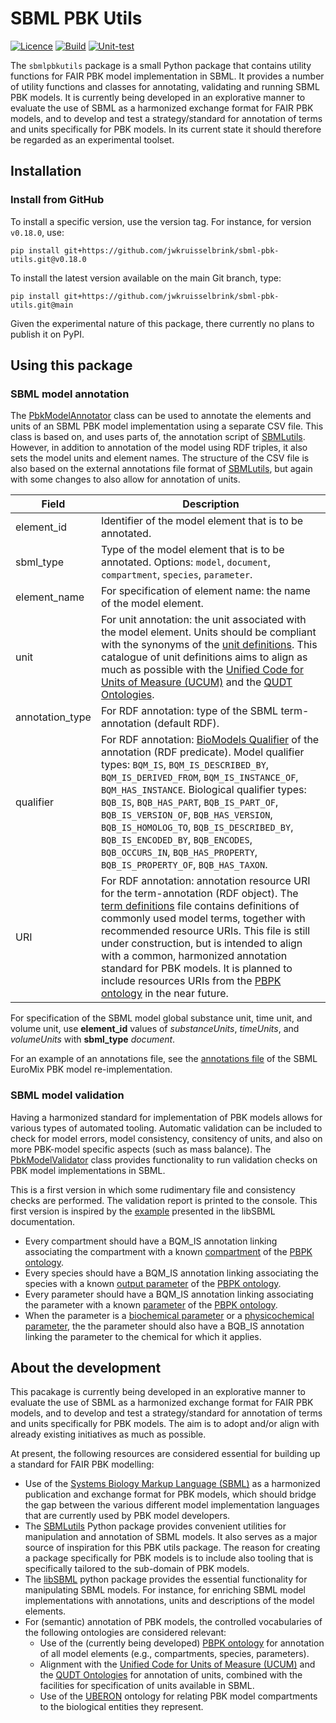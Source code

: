 # SBML PBK Utils

[![Licence](https://img.shields.io/github/license/jwkruisselbrink/sbml-pbk-utils)](https://github.com/jwkruisselbrink/sbml-pbk-utils/blob/main/LICENSE)
[![Build](https://img.shields.io/github/actions/workflow/status/jwkruisselbrink/sbml-pbk-utils/build.yml?label=build)](https://github.com/jwkruisselbrink/sbml-pbk-utils/actions/workflows/build.yml)
[![Unit-test](https://img.shields.io/github/actions/workflow/status/jwkruisselbrink/sbml-pbk-utils/unit-test.yml?label=unit-test)](https://github.com/jwkruisselbrink/sbml-pbk-utils/actions/workflows/unit-test.yml)

The `sbmlpbkutils` package is a small Python package that contains utility functions for FAIR PBK model implementation in SBML. It provides a number of utility functions and classes for annotating, validating and running SBML PBK models. It is currently being developed in an explorative manner to evaluate the use of SBML as a harmonized exchange format for FAIR PBK models, and to develop and test a strategy/standard for annotation of terms and units specifically for PBK models. In its current state it should therefore be regarded as an experimental toolset.

## Installation

### Install from GitHub

To install a specific version, use the version tag. For instance, for version `v0.18.0`, use:

````
pip install git+https://github.com/jwkruisselbrink/sbml-pbk-utils.git@v0.18.0
````

To install the latest version available on the main Git branch, type:

````
pip install git+https://github.com/jwkruisselbrink/sbml-pbk-utils.git@main
````

Given the experimental nature of this package, there currently no plans to publish it on PyPI.

## Using this package

### SBML model annotation

The [PbkModelAnnotator](sbmlpbkutils/pbk_model_annotator.py) class can be used to annotate the elements and units of an SBML PBK model implementation using a separate CSV file. This class is based on, and uses parts of, the annotation script of [SBMLutils](https://sbmlutils.readthedocs.io/en/latest/notebooks/sbml_annotator.html#Annotate-existing-model). However, in addition to annotation of the model using RDF triples, it also sets the model units and element names. The structure of the CSV file is also based on the external annotations file format of [SBMLutils](https://sbmlutils.readthedocs.io/en/latest/notebooks/sbml_annotator.html#Annotate-existing-model), but again with some changes to also allow for annotation of units.

| Field           | Description                                              |
|-----------------|----------------------------------------------------------|
| element_id      | Identifier of the model element that is to be annotated. |
| sbml_type       | Type of the model element that is to be annotated. Options: `model`, `document`, `compartment`, `species`, `parameter`. |
| element_name    | For specification of element name: the name of the model element. |
| unit            | For unit annotation: the unit associated with the model element. Units should be compliant with the synonyms of the [unit definitions](sbmlpbkutils/unit_definitions.py). This catalogue of unit definitions aims to align as much as possible with the [Unified Code for Units of Measure (UCUM)](https://ucum.org/) and the [QUDT Ontologies](https://qudt.org/). |
| annotation_type | For RDF annotation: type of the SBML term-annotation (default RDF). |
| qualifier       | For RDF annotation: [BioModels Qualifier](https://github.com/combine-org/combine-specifications/blob/main/specifications/qualifiers-1.1.md#model-qualifiers) of the annotation (RDF predicate). Model qualifier types: `BQM_IS`, `BQM_IS_DESCRIBED_BY`, `BQM_IS_DERIVED_FROM`, `BQM_IS_INSTANCE_OF`, `BQM_HAS_INSTANCE`. Biological qualifier types: `BQB_IS`, `BQB_HAS_PART`, `BQB_IS_PART_OF`, `BQB_IS_VERSION_OF`, `BQB_HAS_VERSION`, `BQB_IS_HOMOLOG_TO`, `BQB_IS_DESCRIBED_BY`, `BQB_IS_ENCODED_BY`, `BQB_ENCODES`, `BQB_OCCURS_IN`, `BQB_HAS_PROPERTY`, `BQB_IS_PROPERTY_OF`, `BQB_HAS_TAXON`. |
| URI             | For RDF annotation: annotation resource URI for the term-annotation (RDF object). The [term definitions](sbmlpbkutils/term_definitions.py) file contains definitions of commonly used model terms, together with recommended resource URIs. This file is still under construction, but is intended to align with a common, harmonized annotation standard for PBK models. It is planned to include resources URIs from the [PBPK ontology](https://github.com/InSilicoVida-Research-Lab/pbpko) in the near future. |

For specification of the SBML model global substance unit, time unit, and volume unit, use **element_id** values of *substanceUnits*, *timeUnits*, and *volumeUnits* with **sbml_type** *document*.

For an example of an annotations file, see the [annotations file](https://github.com/rivm-syso/euromix-to-sbml/blob/main/model/euromix.annotations.csv) of the SBML EuroMix PBK model re-implementation.

### SBML model validation

Having a harmonized standard for implementation of PBK models allows for various types of automated tooling. Automatic validation can be included to check for model errors, model consistency, consitency of units, and also on more PBK-model specific aspects (such as mass balance). The [PbkModelValidator](sbmlpbkutils/pbk_model_validator.py) class provides functionality to run validation checks on PBK model implementations in SBML.

This is a first version in which some rudimentary file and consistency checks are performed. The validation report is printed to the console. This first version is inspired by the [example](https://synonym.caltech.edu/software/libsbml/5.18.0/docs/formatted/python-api/validate_s_b_m_l_8py-example.html) presented in the libSBML documentation.

- Every compartment should have a BQM_IS annotation linking associating the compartment with a known [compartment](http://purl.obolibrary.org/obo/PBPKO_00446) of the [PBPK ontology](https://github.com/InSilicoVida-Research-Lab/pbpko).
- Every species should have a BQM_IS annotation linking associating the species with a known [output parameter](http://purl.obolibrary.org/obo/PBPKO_00252) of the [PBPK ontology](https://github.com/InSilicoVida-Research-Lab/pbpko).
- Every parameter should have a BQM_IS annotation linking associating the parameter with a known [parameter](http://purl.obolibrary.org/obo/PBPKO_00002) of the [PBPK ontology](https://github.com/InSilicoVida-Research-Lab/pbpko).
- When the parameter is a [biochemical parameter](http://purl.obolibrary.org/obo/PBPKO_00139) or a [physicochemical parameter](http://purl.obolibrary.org/obo/PBPKO_00126), the the parameter should also have a BQB_IS annotation linking the parameter to the chemical for which it applies.

## About the development

This pacakage is currently being developed in an explorative manner to evaluate the use of SBML as a harmonized exchange format for FAIR PBK models, and to develop and test a strategy/standard for annotation of terms and units specifically for PBK models. The aim is to adopt and/or align with already existing initiatives as much as possible. 

At present, the following resources are considered essential for building up a standard for FAIR PBK modelling:

- Use of the [Systems Biology Markup Language (SBML)](https://sbml.org/) as a harmonized publication and exchange format for PBK models, which should bridge the gap between the various different model implementation languages that are currently used by PBK model developers.
- The [SBMLutils](https://github.com/matthiaskoenig/sbmlutils) Python package provides convenient utilities for manipulation and annotation of SBML models. It also serves as a major source of inspiration for this PBK utils package. The reason for creating a package specifically for PBK models is to include also tooling that is specifically tailored to the sub-domain of PBK models.
- The [libSBML](https://github.com/sbmlteam/python-libsbml) python package provides the essential functionality for manipulating SBML models. For instance, for enriching SBML model implementations with annotations, units and descriptions of the model elements.
- For (semantic) annotation of PBK models, the controlled vocabularies of the following ontologies are considered relevant:
  - Use of the (currently being developed) [PBPK ontology](https://github.com/InSilicoVida-Research-Lab/pbpko) for annotation of all model elements (e.g., compartments, species, parameters).
  - Alignment with the [Unified Code for Units of Measure (UCUM)](https://ucum.org/) and the [QUDT Ontologies](https://qudt.org/) for annotation of units, combined with the facilities for specification of units available in SBML.
  - Use of the [UBERON](https://obophenotype.github.io/uberon/about/) ontology for relating PBK model compartments to the biological entities they represent.
